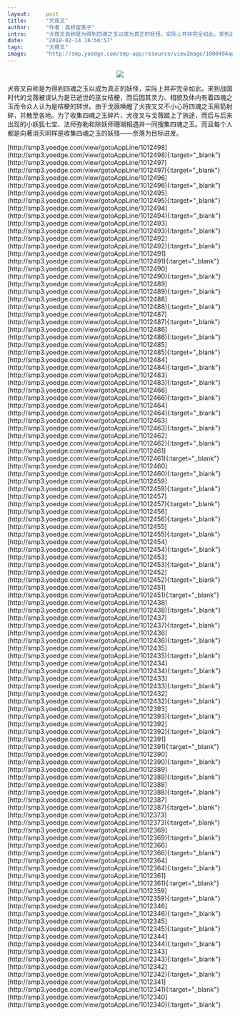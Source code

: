 ```yaml
---
layout:     post
title:      "犬夜叉"
author:     "作者：高桥留美子"
intro:      "犬夜叉自称是为得到四魂之玉以成为真正的妖怪，实际上并非完全如此。来到战国时代的戈薇被误认为是已逝世的巫女桔梗，而后因其灵力、相貌及体内有着四魂之玉而令众人认为是桔梗的转世。由于戈薇唤醒了犬夜叉又不小心将四魂之玉用箭射碎，并散至各地。为了收集四魂之玉碎片，犬夜叉与戈薇踏上了旅途，而后与后来出现的小妖狐七宝、法师弥勒和除妖师珊瑚相遇并一同搜集四魂之玉。而且每个人都是向著消灭同样是收集四魂之玉的妖怪——奈落为目标进发。"
date:       "2018-02-14 16:56:57"
tags:       "犬夜叉"
image:      "http://smp.yoedge.com/smp-app/resource/viewImage/1000494appline.png"
---
```

<div style="text-align: center">
<p><img src="http://smp.yoedge.com/smp-app/resource/viewImage/1000494appline.png"/></p>
</div>
<p class="post-meta">
<span>犬夜叉自称是为得到四魂之玉以成为真正的妖怪，实际上并非完全如此。来到战国时代的戈薇被误认为是已逝世的巫女桔梗，而后因其灵力、相貌及体内有着四魂之玉而令众人认为是桔梗的转世。由于戈薇唤醒了犬夜叉又不小心将四魂之玉用箭射碎，并散至各地。为了收集四魂之玉碎片，犬夜叉与戈薇踏上了旅途，而后与后来出现的小妖狐七宝、法师弥勒和除妖师珊瑚相遇并一同搜集四魂之玉。而且每个人都是向著消灭同样是收集四魂之玉的妖怪——奈落为目标进发。</span>
</p>
[http://smp3.yoedge.com/view/gotoAppLine/1012498](http://smp3.yoedge.com/view/gotoAppLine/1012498){:target="_blank"}
[http://smp3.yoedge.com/view/gotoAppLine/1012497](http://smp3.yoedge.com/view/gotoAppLine/1012497){:target="_blank"}
[http://smp3.yoedge.com/view/gotoAppLine/1012496](http://smp3.yoedge.com/view/gotoAppLine/1012496){:target="_blank"}
[http://smp3.yoedge.com/view/gotoAppLine/1012495](http://smp3.yoedge.com/view/gotoAppLine/1012495){:target="_blank"}
[http://smp3.yoedge.com/view/gotoAppLine/1012494](http://smp3.yoedge.com/view/gotoAppLine/1012494){:target="_blank"}
[http://smp3.yoedge.com/view/gotoAppLine/1012493](http://smp3.yoedge.com/view/gotoAppLine/1012493){:target="_blank"}
[http://smp3.yoedge.com/view/gotoAppLine/1012492](http://smp3.yoedge.com/view/gotoAppLine/1012492){:target="_blank"}
[http://smp3.yoedge.com/view/gotoAppLine/1012491](http://smp3.yoedge.com/view/gotoAppLine/1012491){:target="_blank"}
[http://smp3.yoedge.com/view/gotoAppLine/1012490](http://smp3.yoedge.com/view/gotoAppLine/1012490){:target="_blank"}
[http://smp3.yoedge.com/view/gotoAppLine/1012489](http://smp3.yoedge.com/view/gotoAppLine/1012489){:target="_blank"}
[http://smp3.yoedge.com/view/gotoAppLine/1012488](http://smp3.yoedge.com/view/gotoAppLine/1012488){:target="_blank"}
[http://smp3.yoedge.com/view/gotoAppLine/1012487](http://smp3.yoedge.com/view/gotoAppLine/1012487){:target="_blank"}
[http://smp3.yoedge.com/view/gotoAppLine/1012486](http://smp3.yoedge.com/view/gotoAppLine/1012486){:target="_blank"}
[http://smp3.yoedge.com/view/gotoAppLine/1012485](http://smp3.yoedge.com/view/gotoAppLine/1012485){:target="_blank"}
[http://smp3.yoedge.com/view/gotoAppLine/1012484](http://smp3.yoedge.com/view/gotoAppLine/1012484){:target="_blank"}
[http://smp3.yoedge.com/view/gotoAppLine/1012483](http://smp3.yoedge.com/view/gotoAppLine/1012483){:target="_blank"}
[http://smp3.yoedge.com/view/gotoAppLine/1012466](http://smp3.yoedge.com/view/gotoAppLine/1012466){:target="_blank"}
[http://smp3.yoedge.com/view/gotoAppLine/1012464](http://smp3.yoedge.com/view/gotoAppLine/1012464){:target="_blank"}
[http://smp3.yoedge.com/view/gotoAppLine/1012463](http://smp3.yoedge.com/view/gotoAppLine/1012463){:target="_blank"}
[http://smp3.yoedge.com/view/gotoAppLine/1012462](http://smp3.yoedge.com/view/gotoAppLine/1012462){:target="_blank"}
[http://smp3.yoedge.com/view/gotoAppLine/1012461](http://smp3.yoedge.com/view/gotoAppLine/1012461){:target="_blank"}
[http://smp3.yoedge.com/view/gotoAppLine/1012460](http://smp3.yoedge.com/view/gotoAppLine/1012460){:target="_blank"}
[http://smp3.yoedge.com/view/gotoAppLine/1012459](http://smp3.yoedge.com/view/gotoAppLine/1012459){:target="_blank"}
[http://smp3.yoedge.com/view/gotoAppLine/1012457](http://smp3.yoedge.com/view/gotoAppLine/1012457){:target="_blank"}
[http://smp3.yoedge.com/view/gotoAppLine/1012456](http://smp3.yoedge.com/view/gotoAppLine/1012456){:target="_blank"}
[http://smp3.yoedge.com/view/gotoAppLine/1012455](http://smp3.yoedge.com/view/gotoAppLine/1012455){:target="_blank"}
[http://smp3.yoedge.com/view/gotoAppLine/1012454](http://smp3.yoedge.com/view/gotoAppLine/1012454){:target="_blank"}
[http://smp3.yoedge.com/view/gotoAppLine/1012453](http://smp3.yoedge.com/view/gotoAppLine/1012453){:target="_blank"}
[http://smp3.yoedge.com/view/gotoAppLine/1012452](http://smp3.yoedge.com/view/gotoAppLine/1012452){:target="_blank"}
[http://smp3.yoedge.com/view/gotoAppLine/1012451](http://smp3.yoedge.com/view/gotoAppLine/1012451){:target="_blank"}
[http://smp3.yoedge.com/view/gotoAppLine/1012438](http://smp3.yoedge.com/view/gotoAppLine/1012438){:target="_blank"}
[http://smp3.yoedge.com/view/gotoAppLine/1012437](http://smp3.yoedge.com/view/gotoAppLine/1012437){:target="_blank"}
[http://smp3.yoedge.com/view/gotoAppLine/1012436](http://smp3.yoedge.com/view/gotoAppLine/1012436){:target="_blank"}
[http://smp3.yoedge.com/view/gotoAppLine/1012435](http://smp3.yoedge.com/view/gotoAppLine/1012435){:target="_blank"}
[http://smp3.yoedge.com/view/gotoAppLine/1012434](http://smp3.yoedge.com/view/gotoAppLine/1012434){:target="_blank"}
[http://smp3.yoedge.com/view/gotoAppLine/1012433](http://smp3.yoedge.com/view/gotoAppLine/1012433){:target="_blank"}
[http://smp3.yoedge.com/view/gotoAppLine/1012432](http://smp3.yoedge.com/view/gotoAppLine/1012432){:target="_blank"}
[http://smp3.yoedge.com/view/gotoAppLine/1012393](http://smp3.yoedge.com/view/gotoAppLine/1012393){:target="_blank"}
[http://smp3.yoedge.com/view/gotoAppLine/1012392](http://smp3.yoedge.com/view/gotoAppLine/1012392){:target="_blank"}
[http://smp3.yoedge.com/view/gotoAppLine/1012391](http://smp3.yoedge.com/view/gotoAppLine/1012391){:target="_blank"}
[http://smp3.yoedge.com/view/gotoAppLine/1012390](http://smp3.yoedge.com/view/gotoAppLine/1012390){:target="_blank"}
[http://smp3.yoedge.com/view/gotoAppLine/1012389](http://smp3.yoedge.com/view/gotoAppLine/1012389){:target="_blank"}
[http://smp3.yoedge.com/view/gotoAppLine/1012388](http://smp3.yoedge.com/view/gotoAppLine/1012388){:target="_blank"}
[http://smp3.yoedge.com/view/gotoAppLine/1012387](http://smp3.yoedge.com/view/gotoAppLine/1012387){:target="_blank"}
[http://smp3.yoedge.com/view/gotoAppLine/1012373](http://smp3.yoedge.com/view/gotoAppLine/1012373){:target="_blank"}
[http://smp3.yoedge.com/view/gotoAppLine/1012369](http://smp3.yoedge.com/view/gotoAppLine/1012369){:target="_blank"}
[http://smp3.yoedge.com/view/gotoAppLine/1012366](http://smp3.yoedge.com/view/gotoAppLine/1012366){:target="_blank"}
[http://smp3.yoedge.com/view/gotoAppLine/1012364](http://smp3.yoedge.com/view/gotoAppLine/1012364){:target="_blank"}
[http://smp3.yoedge.com/view/gotoAppLine/1012361](http://smp3.yoedge.com/view/gotoAppLine/1012361){:target="_blank"}
[http://smp3.yoedge.com/view/gotoAppLine/1012359](http://smp3.yoedge.com/view/gotoAppLine/1012359){:target="_blank"}
[http://smp3.yoedge.com/view/gotoAppLine/1012346](http://smp3.yoedge.com/view/gotoAppLine/1012346){:target="_blank"}
[http://smp3.yoedge.com/view/gotoAppLine/1012345](http://smp3.yoedge.com/view/gotoAppLine/1012345){:target="_blank"}
[http://smp3.yoedge.com/view/gotoAppLine/1012344](http://smp3.yoedge.com/view/gotoAppLine/1012344){:target="_blank"}
[http://smp3.yoedge.com/view/gotoAppLine/1012343](http://smp3.yoedge.com/view/gotoAppLine/1012343){:target="_blank"}
[http://smp3.yoedge.com/view/gotoAppLine/1012342](http://smp3.yoedge.com/view/gotoAppLine/1012342){:target="_blank"}
[http://smp3.yoedge.com/view/gotoAppLine/1012341](http://smp3.yoedge.com/view/gotoAppLine/1012341){:target="_blank"}
[http://smp3.yoedge.com/view/gotoAppLine/1012340](http://smp3.yoedge.com/view/gotoAppLine/1012340){:target="_blank"}


